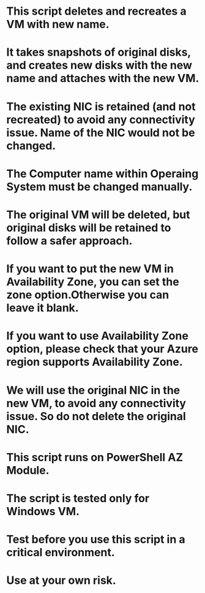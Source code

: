 # This script deletes and recreates a VM with new name.

# It takes snapshots of original disks, and creates new disks with the new name and attaches with the new VM.

# The existing NIC is retained (and not recreated) to avoid any connectivity issue. Name of the NIC would not be changed.

# The Computer name within Operaing System must be changed manually.

# The original VM will be deleted, but original disks will be retained to follow a safer approach.

# If you want to put the new VM in Availability Zone, you can set the zone option.Otherwise you can leave it blank.

# If you want to use Availability Zone option, please check that your Azure region supports Availability Zone.

# We will use the original NIC in the new VM, to avoid any connectivity issue. So do not delete the original NIC.

# This script runs on PowerShell AZ Module.

# The script is tested only for Windows VM.

# Test before you use this script in a critical environment.

# Use at your own risk.
